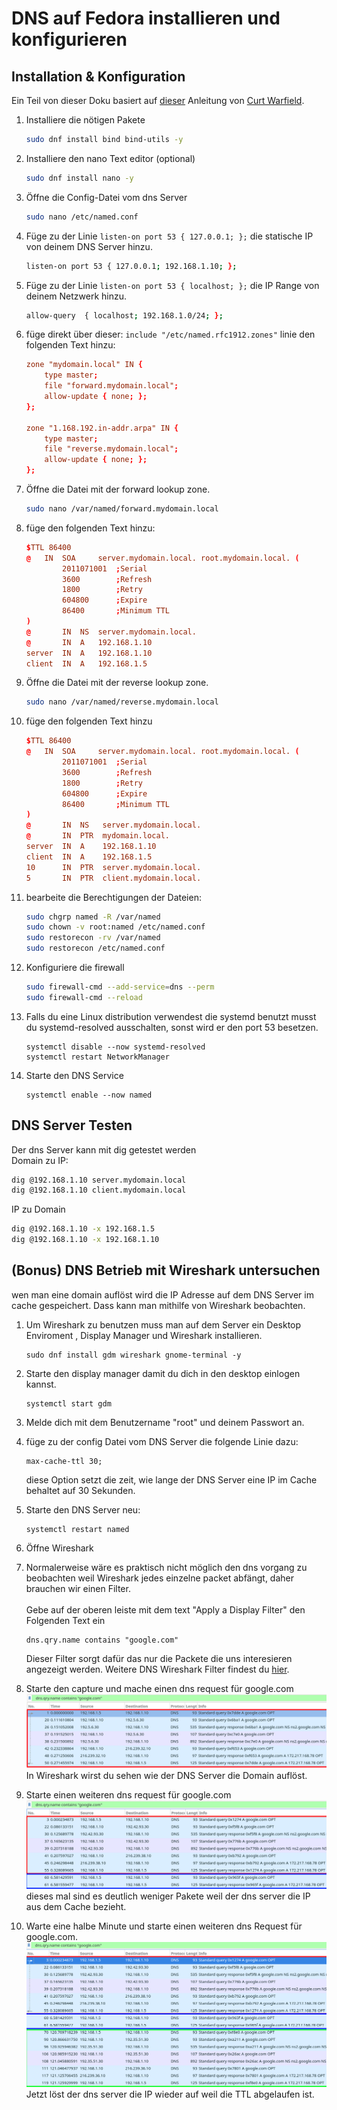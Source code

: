 # DNS auf Fedora installieren und konfigurieren
## Installation & Konfiguration
Ein Teil von dieser Doku basiert auf [dieser](https://fedoramagazine.org/how-to-setup-a-dns-server-with-bind/) Anleitung von [Curt Warfield](https://fedoramagazine.org/author/rcurtiswarfield/).

1. Installiere die nötigen Pakete
    ```bash
    sudo dnf install bind bind-utils -y
    ```
2. Installiere den nano Text editor (optional)
    ```bash
    sudo dnf install nano -y
    ```
3. Öffne die Config-Datei vom dns Server
    ```bash
    sudo nano /etc/named.conf
    ```
4. Füge zu der Linie `listen-on port 53 { 127.0.0.1; };` die statische IP von deinem DNS Server hinzu.
    ```bash
    listen-on port 53 { 127.0.0.1; 192.168.1.10; };
    ```
5. Füge zu der Linie `listen-on port 53 { localhost; };` die IP Range von deinem Netzwerk hinzu.
    ```bash
    allow-query  { localhost; 192.168.1.0/24; };
    ```
6. füge direkt über dieser: `include "/etc/named.rfc1912.zones"` linie den folgenden Text hinzu: <br>
    ```conf
    zone "mydomain.local" IN {
        type master;
        file "forward.mydomain.local";
        allow-update { none; };
    };

    zone "1.168.192.in-addr.arpa" IN {
        type master;
        file "reverse.mydomain.local";
        allow-update { none; };
    };
    ```

7. Öffne die Datei mit der forward lookup zone.
    ```bash
    sudo nano /var/named/forward.mydomain.local
    ```
8. füge den folgenden Text hinzu:
    ```conf
    $TTL 86400
    @   IN  SOA     server.mydomain.local. root.mydomain.local. (
            2011071001  ;Serial
            3600        ;Refresh
            1800        ;Retry
            604800      ;Expire
            86400       ;Minimum TTL
    )
    @	    IN  NS  server.mydomain.local.
    @	    IN  A   192.168.1.10
    server  IN  A   192.168.1.10
    client  IN  A   192.168.1.5
    ```


9. Öffne die Datei mit der reverse lookup zone.
    ```bash
    sudo nano /var/named/reverse.mydomain.local
    ```
10. füge den folgenden Text hinzu
    ```conf
    $TTL 86400
    @   IN  SOA     server.mydomain.local. root.mydomain.local. (
            2011071001  ;Serial
            3600        ;Refresh
            1800        ;Retry
            604800      ;Expire
            86400       ;Minimum TTL
    )
    @	    IN  NS   server.mydomain.local.
    @	    IN  PTR  mydomain.local.
    server  IN  A    192.168.1.10
    client  IN  A    192.168.1.5
    10	    IN  PTR  server.mydomain.local.
    5	    IN  PTR  client.mydomain.local.

    ```

11. bearbeite die Berechtigungen der Dateien:
    ```bash
    sudo chgrp named -R /var/named
    sudo chown -v root:named /etc/named.conf
    sudo restorecon -rv /var/named
    sudo restorecon /etc/named.conf
    ```
12. Konfiguriere die firewall
    ```bash
    sudo firewall-cmd --add-service=dns --perm
    sudo firewall-cmd --reload
    ```
13. Falls du eine Linux distribution verwendest die systemd benutzt musst du systemd-resolved ausschalten, sonst wird er den port 53 besetzen.
    ```
    systemctl disable --now systemd-resolved
    systemctl restart NetworkManager
    ```
14. Starte den DNS Service
    ```
    systemctl enable --now named
    ```

## DNS Server Testen
Der dns Server kann mit dig getestet werden <br>
Domain zu IP: <br>
```bash
dig @192.168.1.10 server.mydomain.local
dig @192.168.1.10 client.mydomain.local
```
IP zu Domain
```bash
dig @192.168.1.10 -x 192.168.1.5
dig @192.168.1.10 -x 192.168.1.10
```

## (Bonus) DNS Betrieb mit Wireshark untersuchen
wen man eine domain auflöst wird die IP Adresse auf dem DNS Server im cache gespeichert. Dass kann man mithilfe von Wireshark beobachten.

1. Um Wireshark zu benutzen muss man auf dem Server ein Desktop Enviroment , Display Manager und Wireshark installieren.
    ```
    sudo dnf install gdm wireshark gnome-terminal -y
    ```

2. Starte den display manager damit du dich in den desktop einlogen kannst.
    ```
    systemctl start gdm
    ```
3. Melde dich mit dem Benutzername "root" und deinem Passwort an.

4. füge zu der config Datei vom DNS Server die folgende Linie dazu:
    ```
    max-cache-ttl 30;
    ```
    diese Option setzt die zeit, wie lange der DNS Server eine IP im Cache behaltet auf 30 Sekunden.

5. Starte den DNS Server neu:
    ```
    systemctl restart named
    ```

6. Öffne Wireshark

7. Normalerweise wäre es praktisch nicht möglich den dns vorgang zu beobachten weil Wireshark jedes einzelne packet abfängt, daher brauchen wir einen Filter. <br><br> Gebe auf der oberen leiste mit dem text "Apply a Display Filter" den Folgenden Text ein
    ```
    dns.qry.name contains "google.com"
    ```
    Dieser Filter sorgt dafür das nur die Packete die uns interesieren angezeigt werden. Weitere DNS Wireshark Filter findest du [hier](https://www.wireshark.org/docs/dfref/d/dns.html).

8. Starte den capture und mache einen dns request für google.com <br>
    ![](/Dateien/Bilder/DNS_Fedora/1.png)
    In Wireshark wirst du sehen wie der DNS Server die Domain auflöst.

9. Starte einen weiteren dns request für google.com <br>
    ![](/Dateien/Bilder/DNS_Fedora/2.png)
    dieses mal sind es deutlich weniger Pakete weil der dns server die IP aus dem Cache bezieht.

10. Warte eine halbe Minute und starte einen weiteren dns Request für google.com. <br>
    ![](/Dateien/Bilder/DNS_Fedora/3.png)
    Jetzt löst der dns server die IP wieder auf weil die TTL abgelaufen ist.